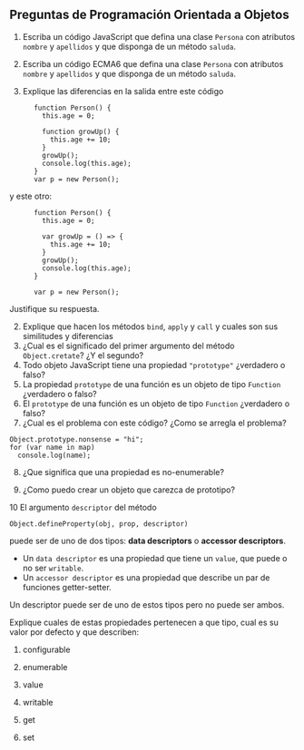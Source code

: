 ## Preguntas de Programación Orientada a Objetos

1.  Escriba un código JavaScript que defina una clase `Persona` con
    atributos `nombre` y `apellidos` y que disponga de un método
    `saluda`.

2.  Escriba un código ECMA6 que defina una clase `Persona` con atributos
    `nombre` y `apellidos` y que disponga de un método `saluda`.


1. Explique las diferencias en la salida entre este código 

```
      function Person() {
        this.age = 0;

        function growUp() {
          this.age += 10;
        }
        growUp();
        console.log(this.age);
      }
      var p = new Person();
```
y este otro:
```
      function Person() {
        this.age = 0;

        var growUp = () => {
          this.age += 10;
        }
        growUp();
        console.log(this.age);
      }

      var p = new Person();
```
Justifique su respuesta.

2. Explique que hacen los métodos `bind`, `apply` y `call` y cuales son sus similitudes y diferencias
3. ¿Cual es el significado del primer argumento del método `Object.cretate`? ¿Y el segundo? 
4. Todo objeto JavaScript tiene una propiedad `"prototype"` ¿verdadero o falso?
5. La propiedad `prototype` de una función es un objeto de tipo `Function` ¿verdadero o falso?
6. El `prototype` de una función es un objeto de tipo `Function` ¿verdadero o falso?
7. ¿Cual es el problema con este código? ¿Como se arregla el problema?
```
Object.prototype.nonsense = "hi";
for (var name in map)
  console.log(name);
```
<!---
for (var name in map) {
  if (map.hasOwnProperty(name)) {
    // ... this is an own property
  }
}-->
8. ¿Que significa que una propiedad es no-enumerable?
<!-- Object.defineProperty(Object.prototype, "hiddenNonsense",
                      {enumerable: false, value: "hi"});
-->
9. ¿Como puedo crear un objeto que carezca de prototipo?
<!-- Object.create(null); -->

10 El argumento `descriptor` del método 
```
Object.defineProperty(obj, prop, descriptor)
```
puede ser de uno de dos tipos: **data descriptors** o **accessor descriptors**.

  - Un `data descriptor` es una propiedad que tiene un  `value`, que puede o no
ser `writable`. 
  - Un `accessor descriptor` es una propiedad 
que describe un par de funciones getter-setter. 

Un  descriptor puede ser de uno de estos tipos pero no puede ser ambos.

Explique cuales de estas propiedades pertenecen a que tipo, cual es su valor por defecto  y que describen:

  1.  configurable
  <!-- true if and only if the type of this property descriptor may be changed and if the property may be deleted from the corresponding object.
  Defaults to false.
  -->
  2. enumerable
  <!-- true if and only if this property shows up during enumeration of the properties on the corresponding object.
  Defaults to false.
  -->
  3. value
  <!-- The value associated with the property. Can be any valid JavaScript value (number, object, function, etc).
    Defaults to undefined.
  -->
  4. writable
  <!-- true if and only if the value associated with the property may be changed with an assignment operator.
  Defaults to false.
  -->
  5. get
  <!-- An accessor descriptor also has the following optional keys:
  A function which serves as a getter for the property, or undefined if there is no getter. The function return will be used as the value of property.
  Defaults to undefined.
  -->
  6. set
  <!--A function which serves as a setter for the property, or undefined if there is no setter. The function will receive as only argument the new value being assigned to the property.
  Defaults to undefined.
  -->
